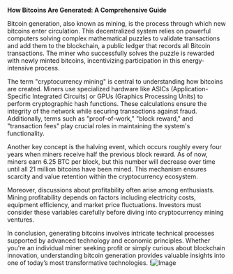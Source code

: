 **How Bitcoins Are Generated: A Comprehensive Guide**

Bitcoin generation, also known as mining, is the process through which new bitcoins enter circulation. This decentralized system relies on powerful computers solving complex mathematical puzzles to validate transactions and add them to the blockchain, a public ledger that records all Bitcoin transactions. The miner who successfully solves the puzzle is rewarded with newly minted bitcoins, incentivizing participation in this energy-intensive process.

The term "cryptocurrency mining" is central to understanding how bitcoins are created. Miners use specialized hardware like ASICs (Application-Specific Integrated Circuits) or GPUs (Graphics Processing Units) to perform cryptographic hash functions. These calculations ensure the integrity of the network while securing transactions against fraud. Additionally, terms such as "proof-of-work," "block reward," and "transaction fees" play crucial roles in maintaining the system's functionality.

Another key concept is the halving event, which occurs roughly every four years when miners receive half the previous block reward. As of now, miners earn 6.25 BTC per block, but this number will decrease over time until all 21 million bitcoins have been mined. This mechanism ensures scarcity and value retention within the cryptocurrency ecosystem.

Moreover, discussions about profitability often arise among enthusiasts. Mining profitability depends on factors including electricity costs, equipment efficiency, and market price fluctuations. Investors must consider these variables carefully before diving into cryptocurrency mining ventures.

In conclusion, generating bitcoins involves intricate technical processes supported by advanced technology and economic principles. Whether you're an individual miner seeking profit or simply curious about blockchain innovation, understanding bitcoin generation provides valuable insights into one of today’s most transformative technologies. !![Image](https://github.com/user-attachments/assets/590b50a7-4459-4e76-8a31-559aed223621)
